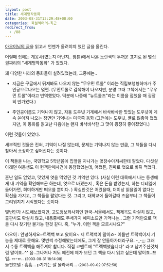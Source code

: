 ```yaml
---
layout: post
title: 세계명작동화
date: 2003-08-31T13:29:48+00:00
categories: 북컬렉터의-최근
redirect_from:
  - /88
---
```


<a href="http://madberry.new21.net/pmachine/index.php?id=P160">아오이님의 글</a>을 읽고서 언젠가 올려야지 했던 글을 올린다.

어릴때 집에는 계몽사(였는지 아닌지.. 암튼)에서 나온 노란색의 두꺼운 표지로 된 몇십권짜리의 "세계명작동화" 가 있었다.

꽤 다양한 나라의 동화들이 실려있었는데, 그중에는..

- 지금은 구글에서 뒤져봐도 나오지 않는 "무우민 트롤" 이라는 직립보행형하마가 주인공으로나오는 몇편. (무민트롤로 검색해야 나오지만, 분명 그때 그책에서는 "무우민 트롤"이라고 번역했었다. 덕분에 나중에 "뉴트롤즈"라는 이름을 접했을 때 굉장히 반가왔다.)

- 주인공이름도 기억나지 않고, 자동 도우넛 기계에서 바삭바삭한 맛있는 도우넛이 계속 쏟아져 나오는 장면만 기억나는 미국쪽 동화 (그전에는 도우넛, 별로 않좋아 했었지만, 이 동화를 읽고난 다음에는 왠지 바삭바삭한 그 맛이 굉장히 좋아졌었다.)

이런 것들이 있었다.

세부적인 것들은 전혀, 기억이 나질 않는데, 문제는 기억나지 않는 만큼, 그 책들을 다시 찾아서 소장하고 싶어진다는 것이다.

이 책들을 나는, 국민학교 5학년쯤에 집앞을 지나가는 엿장수아저씨한테 팔았다. 다섯살 아래던 여동생도 이 헌책판매사건에 동참했었는데, 어쨌든, 진짜로 엿으로 바꿔 먹었다.

혼난 일도 없었고, 맛있게 엿을 먹었던 것 기억만 있다. (사실 이런 대목에서 나는 동생에게 내 기억을 확인해보곤 하는데, 엿으로 바꿨는지 , 혹은 돈을 받았는지, 하는 디테일에 들어가면, 희미하게만 떠오를 뿐이다. ) 확실한것은 어렸을때, 더이상 읽을일이 없다는 확신을 가지고, 그 책들을 팔았다는 것. 그리고, 대학교에 들어갈때 즈음부터 그 책들이 그리워지기 시작했다는 것이다.

몇번인가 시도해보았지만, 고도정보화사회인 한국-서울에서도, 책제목도 확실치 않고, 출판사도 확실치 않고, 내용중에도 두세가지 에피소드만 기억나는.. 그런 기억만으로 책을 다시 찾기란 불가능 한것 같다. 혹, "누가, 이런 책을 모르시나요?"
<div id=comments>
<div class=comment>
<!--- cmt:191 --->
<!--- mail: --->
<!--- parent:0 --->
아오이 : 
안녕하세요~트랙백 보고 왔어요~
제 트랙백이 말이죠- 이름만 트랙백이지 기능을 제대로 못해요. 몇번씩 수정해봤는데에도, 그게 잘 안돌아가더라구요. -_-;;;
그래서 수동 트랙백을 해주셔야 합니다. 직접 코멘트에 "트랙백했습니다" 라고 남겨주신것처럼 말이죠..^^ 
음..그나저나 저도 예전에 제가 보던 그 책을 다시 읽고 싶은데 말이죠..쯔업..ㅠ-ㅠ..
 <small>(2003-08-31 18:14:08)</small>
</div>
<div class=comment>
<!--- cmt:192 --->
<!--- mail: --->
<!--- parent:0 --->
돌핀호텔 : 
흠흠...
p기계는 잘 몰라서리...
 <small>(2003-09-02 07:52:58)</small>
</div>
</div>

